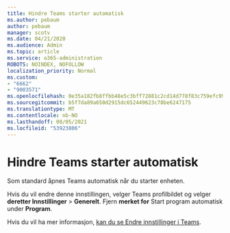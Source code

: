 ```yaml
---
title: Hindre Teams starter automatisk
ms.author: pebaum
author: pebaum
manager: scotv
ms.date: 04/21/2020
ms.audience: Admin
ms.topic: article
ms.service: o365-administration
ROBOTS: NOINDEX, NOFOLLOW
localization_priority: Normal
ms.custom:
- "6662"
- "9003571"
ms.openlocfilehash: 0e35a182fb8ffbb48e5c3bff72881c2cd14d778f83c759efc99c372900de6991
ms.sourcegitcommit: b5f7da89a650d2915dc652449623c78be6247175
ms.translationtype: MT
ms.contentlocale: nb-NO
ms.lasthandoff: 08/05/2021
ms.locfileid: "53923806"
---
```

# <a name="prevent-teams-from-starting-automatically"></a>Hindre Teams starter automatisk

Som standard åpnes Teams automatisk når du starter enheten.

Hvis du vil endre denne innstillingen, velger Teams profilbildet og velger **deretter Innstillinger**  >   **Generelt**. Fjern  **merket for** Start program automatisk under  **Program**.

Hvis du vil ha mer informasjon, [kan du se Endre innstillinger i Teams](https://support.microsoft.com/office/b506e8f1-1a96-4cf1-8c6b-b6ed4f424bc7).
